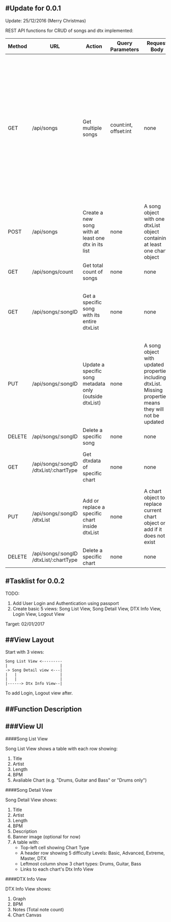 #Update for 0.0.1
---
Update: 25/12/2016 (Merry Christmas)

REST API functions for CRUD of songs and dtx implemented:

Method | URL	| Action |	Query Parameters |	Request Body |	Outcome |	Response Body |
-------|------|--------|-------------------|---------------|----------|---------------|
GET |	/api/songs |	Get multiple songs	| count:int, offset:int |	none	| Success	 | _count_ number of songs documents minus its embedded dtxdata (dtxList) offset by first _offset_ number of songs, an object to indicate if there are more songs down the list or if count is above the cap limit of 1000
POST |	/api/songs |	Create a new song with at least one dtx in its list |	none |	A song object with one dtxList object containing at least one chart object |	Created |	Message: OK
GET |	/api/songs/count |	Get total count of songs	| none	| none	| Success	| count: _number_
GET	| /api/songs/:songID	| Get a specific song with its entire dtxList	| none	| none	| Success	| Metadata of song and the dtxList minus the raw BarGroup data for each dtx
PUT	| /api/songs/:songID	| Update a specific song metadata only (outside dtxList)	| none	| A song object with updated properties, including dtxList. Missing properties means they will not be updated	| Success	| Message: OK
DELETE	| /api/songs/:songID	| Delete a specific song	| none	| none	| Accepted	| Message: OK			
GET	| /api/songs/:songID<br/>/dtxList/:chartType	| Get dtxdata of specific chart	| none	| none	| Success	| The chart document of _chartType_ in this dtxList
PUT	| /api/songs/:songID<br/>/dtxList | Add or replace a specific chart inside dtxList	| none	| A chart object to replace current chart object or add if it does not exist	| Success	| Message: OK
DELETE	| /api/songs/:songID<br/>/dtxList/:chartType	| Delete a specific chart	| none	| none	| Accepted	| Message: OK


#Tasklist for 0.0.2
---
TODO: 
1. Add User Login and Authentication using passport
2. Create basic 5 views: Song List View, Song Detail View, DTX Info View, Login View, Logout View 

Target: 02/01/2017

##View Layout
---

Start with 3 views:

```
Song List View <---------
|                       |
-> Song Detail view <---| 
|   |                   |
|   |                   |
|------> Dtx Info View--|
```

To add Login, Logout view after.

##Function Description
---

###View UI
---

####Song List View

Song List View shows a table with each row showing:  
1. Title  
2. Artist  
3. Length  
4. BPM  
5. Avaliable Chart (e.g. "Drums, Guitar and Bass" or "Drums only")  

####Song Detail View

Song Detail View shows:  
1. Title  
2. Artist  
3. Length  
4. BPM  
5. Description  
6. Banner image (optional for now)  
7. A table with:  
   * Top-left cell showing Chart Type
   * A header row showing 5 difficulty Levels: Basic, Advanced, Extreme, Master, DTX  
   * Leftmost column show 3 chart types: Drums, Guitar, Bass  
   * Links to each chart's Dtx Info View  

####DTX Info View

DTX Info View shows:  
1. Graph  
2. BPM  
3. Notes (Total note count)   
4. Chart Canvas  
